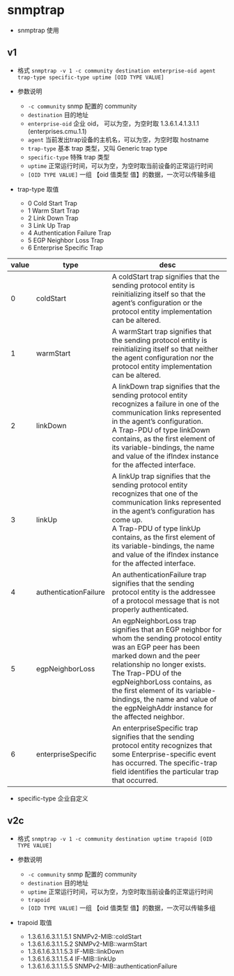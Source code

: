 # snmptrap

- snmptrap 使用

## v1

- 格式 `snmptrap -v 1 -c community destination enterprise-oid agent trap-type specific-type uptime [OID TYPE VALUE]`
- 参数说明
    - `-c community` snmp 配置的 community 
    - `destination` 目的地址
    - `enterprise-oid` 企业 oid， 可以为空，为空时取 1.3.6.1.4.1.3.1.1 (enterprises.cmu.1.1)
    - `agent` 当前发出trap设备的主机名，可以为空，为空时取 hostname
    - `trap-type` 基本 trap 类型，又叫 Generic trap type
    - `specific-type` 特殊 trap 类型
    - `uptime` 正常运行时间，可以为空，为空时取当前设备的正常运行时间
    - `[OID TYPE VALUE]` 一组 【oid 值类型 值】的数据，一次可以传输多组

- trap-type 取值
    - 0  Cold Start Trap
    - 1  Warm Start Trap
    - 2  Link Down Trap
    - 3  Link Up Trap
    - 4  Authentication Failure Trap
    - 5  EGP Neighbor Loss Trap
    - 6  Enterprise Specific Trap

|value| type |desc|
|---|---|---|
|0|coldStart|A coldStart trap signifies that the sending protocol entity is reinitializing itself so that the agent’s configuration or the protocol entity implementation can be altered.|
|1|warmStart|A warmStart trap signifies that the sending protocol entity is reinitializing itself so that neither the agent configuration nor the protocol entity implementation can be altered.|
|2|linkDown|A linkDown trap signifies that the sending protocol entity recognizes a failure in one of the communication links represented in the agent’s configuration.<br> A Trap-PDU of type linkDown contains, as the first element of its variable-bindings, the name and value of the ifIndex instance for the affected interface.|
|3|linkUp|	A linkUp trap signifies that the sending protocol entity recognizes that one of the communication links represented in the agent’s configuration has come up.<br> A Trap-PDU of type linkUp contains, as the first element of its variable-bindings, the name and value of the ifIndex instance for the affected interface.|
|4|authenticationFailure|	An authenticationFailure trap signifies that the sending protocol entity is the addressee of a protocol message that is not properly authenticated.|
|5|egpNeighborLoss|An egpNeighborLoss trap signifies that an EGP neighbor for whom the sending protocol entity was an EGP peer has been marked down and the peer relationship no longer exists.<br> The Trap-PDU of the egpNeighborLoss contains, as the first element of its variable-bindings, the name and value of the egpNeighAddr instance for the affected neighbor.|
|6|enterpriseSpecific|An enterpriseSpecific trap signifies that the sending protocol entity recognizes that some Enterprise-specific event has occurred. The specific-trap field identifies the particular trap that occurred.|

- specific-type 企业自定义


## v2c

- 格式 `snmptrap -v 1 -c community destination uptime trapoid [OID TYPE VALUE]`
- 参数说明
    - `-c community` snmp 配置的 community 
    - `destination` 目的地址
    - `uptime` 正常运行时间，可以为空，为空时取当前设备的正常运行时间
    - `trapoid` 
    - `[OID TYPE VALUE]` 一组 【oid 值类型 值】的数据，一次可以传输多组

- trapoid 取值
    - 1.3.6.1.6.3.1.1.5.1  SNMPv2-MIB::coldStart
    - 1.3.6.1.6.3.1.1.5.2  SNMPv2-MIB::warmStart 
    - 1.3.6.1.6.3.1.1.5.3  IF-MIB::linkDown
    - 1.3.6.1.6.3.1.1.5.4  IF-MIB::linkUp 
    - 1.3.6.1.6.3.1.1.5.5  SNMPv2-MIB::authenticationFailure